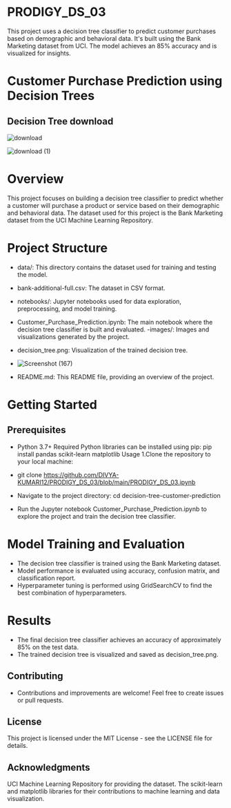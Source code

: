 # PRODIGY_DS_03
This project uses a decision tree classifier to predict customer purchases based on demographic and behavioral data. It's built using the Bank Marketing dataset from UCI. The model achieves an 85% accuracy and is visualized for insights.

# Customer Purchase Prediction using Decision Trees
## Decision Tree download

![download](https://github.com/DIVYA-KUMARI12/PRODIGY_DS_03/assets/70780478/4f15d6d1-3323-402e-a5c8-83b4b2f57307)

![download (1)](https://github.com/DIVYA-KUMARI12/PRODIGY_DS_03/assets/70780478/7776b648-15ea-42a8-bccb-46dea8be8696)



# Overview
This project focuses on building a decision tree classifier to predict whether a customer will purchase a product or service based on their demographic and behavioral data. The dataset used for this project is the Bank Marketing dataset from the UCI Machine Learning Repository.

# Project Structure
- data/: This directory contains the dataset used for training and testing the model.

- bank-additional-full.csv: The dataset in CSV format.

- notebooks/: Jupyter notebooks used for data exploration, preprocessing, and model training.

- Customer_Purchase_Prediction.ipynb: The main notebook where the decision tree classifier is built and evaluated. -images/: Images and visualizations generated by the project. 

- decision_tree.png: Visualization of the trained decision tree.
- ![Screenshot (167)](https://github.com/DIVYA-KUMARI12/PRODIGY_DS_03/assets/70780478/4b5d1c53-6e11-4a53-bbfb-95ea9e284050)

- README.md: This README file, providing an overview of the project.

# Getting Started
## Prerequisites
- Python 3.7+ Required Python libraries can be installed using pip: pip install pandas scikit-learn matplotlib Usage 1.Clone the repository to your local machine:

- git clone https://github.com/DIVYA-KUMARI12/PRODIGY_DS_03/blob/main/PRODIGY_DS_03.ipynb

- Navigate to the project directory: cd decision-tree-customer-prediction

- Run the Jupyter notebook Customer_Purchase_Prediction.ipynb to explore the project and train the decision tree classifier.

# Model Training and Evaluation
- The decision tree classifier is trained using the Bank Marketing dataset.
- Model performance is evaluated using accuracy, confusion matrix, and classification report.
- Hyperparameter tuning is performed using GridSearchCV to find the best combination of hyperparameters.
# Results
- The final decision tree classifier achieves an accuracy of approximately 85% on the test data.
- The trained decision tree is visualized and saved as decision_tree.png.
## Contributing
- Contributions and improvements are welcome! Feel free to create issues or pull requests.

## License
This project is licensed under the MIT License - see the LICENSE file for details.

## Acknowledgments
UCI Machine Learning Repository for providing the dataset.
The scikit-learn and matplotlib libraries for their contributions to machine learning and data visualization.

